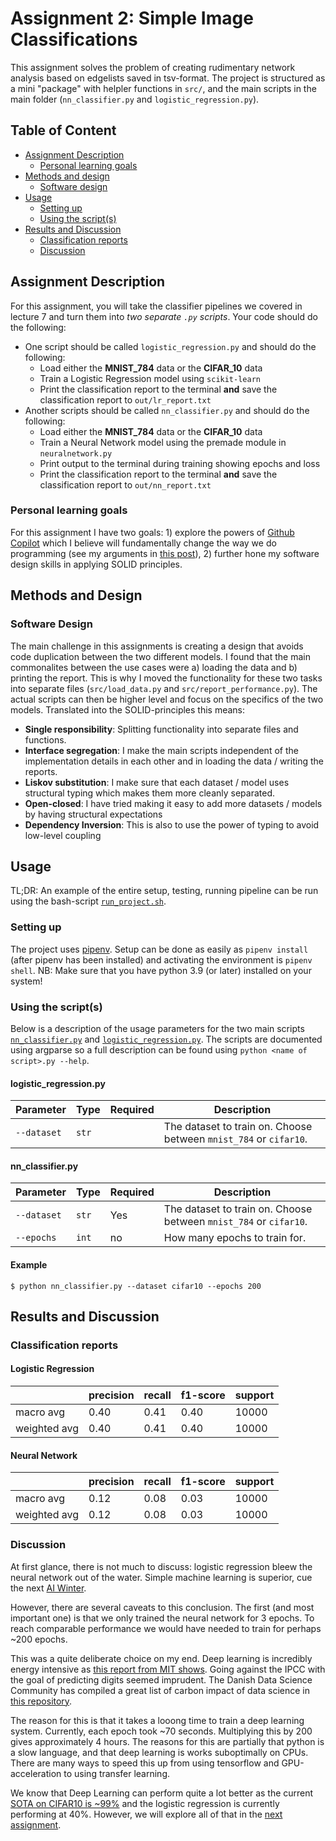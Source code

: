 # Assignment 2: Simple Image Classifications
This assignment solves the problem of creating rudimentary network analysis based on edgelists saved in tsv-format. The project is structured as a mini "package" with helpler functions in `src/`, and the main scripts in the main folder (`nn_classifier.py` and `logistic_regression.py`). 

## Table of Content
- [Assignment Description](#assignment-description)
    * [Personal learning goals](#personal-learning-goals)
- [Methods and design](#methods-and-design)
    * [Software design](#software-design)
- [Usage](#usage)
    * [Setting up](#setting-up)
    * [Using the script(s)](#using-the-scripts)
- [Results and Discussion](#results-and-discussion)
    * [Classification reports](#classification-reports)
    * [Discussion](#discussion)

## Assignment Description
For this assignment, you will take the classifier pipelines we covered in lecture 7 and turn them into *two separate ```.py``` scripts*. Your code should do the following:

- One script should be called ```logistic_regression.py``` and should do the following:
  - Load either the **MNIST_784** data or the **CIFAR_10** data
  - Train a Logistic Regression model using ```scikit-learn```
  - Print the classification report to the terminal **and** save the classification report to ```out/lr_report.txt```
- Another scripts should be called ```nn_classifier.py``` and should do the following:
  - Load either the **MNIST_784** data or the **CIFAR_10** data
  - Train a Neural Network model using the premade module in ```neuralnetwork.py```
  - Print output to the terminal during training showing epochs and loss
  - Print the classification report to the terminal **and** save the classification report to ```out/nn_report.txt```

### Personal learning goals
For this assignment I have two goals: 1) explore the powers of [Github Copilot](https://copilot.github.com/) which I believe will fundamentally change the way we do programming (see my arguments in [this post](https://medium.com/codex/github-copilot-is-a-game-changer-cd0a2bbe6de8)), 2) further hone my software design skills in applying SOLID principles. 

## Methods and Design

### Software Design
The main challenge in this assignments is creating a design that avoids code duplication between the two different models. I found that the main commonalites between the use cases were a) loading the data and b) printing the report. This is why I moved the functionality for these two tasks into separate files (`src/load_data.py` and `src/report_performance.py`). The actual scripts can then be higher level and focus on the specifics of the two models. Translated into the SOLID-principles this means: 
- **Single responsibility**: Splitting functionality into separate files and functions. 
- **Interface segregation**: I make the main scripts independent of the implementation details in each other and in loading the data / writing the reports. 
- **Liskov substitution**: I make sure that each dataset / model uses structural typing which makes them more cleanly separated.
- **Open-closed**: I have tried making it easy to add more datasets / models by having structural expectations
- **Dependency Inversion**: This is also to use the power of typing to avoid low-level coupling

## Usage 
TL;DR: An example of the entire setup, testing, running pipeline can be run using the bash-script [`run_project.sh`](./run_project.sh).

### Setting up
The project uses [pipenv](https://pipenv-fork.readthedocs.io/en/latest/basics.html). Setup can be done as easily as `pipenv install` (after pipenv has been installed) and activating the environment is `pipenv shell`. NB: Make sure that you have python 3.9 (or later) installed on your system!

### Using the script(s)
Below is a description of the usage parameters for the two main scripts [`nn_classifier.py`](./nn_classifier.py) and [`logistic_regression.py`](./logistic_regression.py). The scripts are documented using argparse so a full description can be found using `python <name of script>.py --help`. 

#### logistic_regression.py
Parameter | Type | Required | Description
---- | ---- | ---- | ----
`--dataset` | `str` |  | The dataset to train on. Choose between `mnist_784` or `cifar10`.

#### nn_classifier.py
Parameter | Type | Required | Description
---- | ---- | ---- | ----
`--dataset` | `str` | Yes | The dataset to train on. Choose between `mnist_784` or `cifar10`.
`--epochs` | `int` | no | How many epochs to train for.

#### Example
```console
$ python nn_classifier.py --dataset cifar10 --epochs 200
```

## Results and Discussion
### Classification reports
#### Logistic Regression
| | precision | recall | f1-score | support |
|---|---|---|---|---|
|macro avg | 0.40 | 0.41 | 0.40 | 10000|
|weighted avg | 0.40 | 0.41 | 0.40 | 10000|

#### Neural Network 
| | precision | recall | f1-score | support |
|---|---|---|---|---|
|macro avg | 0.12 | 0.08 | 0.03 | 10000|
|weighted avg | 0.12 | 0.08 | 0.03 | 10000|

### Discussion
At first glance, there is not much to discuss: logistic regression bleew the neural network out of the water. Simple machine learning is superior, cue the next [AI Winter](https://en.wikipedia.org/wiki/AI_winter). 

However, there are several caveats to this conclusion. The first (and most important one) is that we only trained the neural network for 3 epochs. To reach comparable performance we would have needed to train for perhaps ~200 epochs.

This was a quite deliberate choice on my end. Deep learning is incredibly energy intensive as [this report from MIT shows](https://www.technologyreview.com/2019/06/06/239031/training-a-single-ai-model-can-emit-as-much-carbon-as-five-cars-in-their-lifetimes/). Going against the IPCC with the goal of predicting digits seemed imprudent. The Danish Data Science Community has compiled a great list of carbon impact of data science in [this repository](https://github.com/Dansk-Data-Science-Community/sustainable-data-science).

The reason for this is that it takes a looong time to train a deep learning system. Currently, each epoch took \~70 seconds. Multiplying this by 200 gives approximately 4 hours. The reasons for this are partially that python is a slow language, and that deep learning is works suboptimally on CPUs. There are many ways to speed this up from using tensorflow and GPU-acceleration to using transfer learning.

We know that Deep Learning can perform quite a lot better as the current [SOTA on CIFAR10 is ~99%](https://paperswithcode.com/sota/image-classification-on-cifar-10) and the logistic regression is currently performing at 40%. However, we will explore all of that in the [next assignment](../vision-a3/). 
